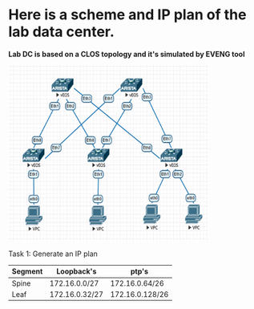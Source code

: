 # Here is a scheme and IP plan of the lab data center.

**Lab DC is based on a CLOS topology and it's simulated by EVENG tool**

<img src="https://github.com/Inqex/dc_labs/blob/main/lab1/assets/clos_topology.png"  width="400" height="350">






Task 1: Generate an IP plan


| Segment | Loopback's     | ptp's           |
| ------- | -------------- | --------------- |
| Spine   | 172.16.0.0/27  | 172.16.0.64/26  |
| Leaf    | 172.16.0.32/27 | 172.16.0.128/26 |
